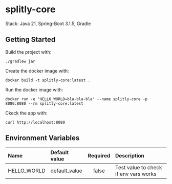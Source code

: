# splitly-core
Stack: Java 21, Spring-Boot 3.1.5, Gradle

## Getting Started

Build the project with:
```shell
./gradlew jar
```
Create the docker image with:
```shell
docker build -t splitly-core:latest .
```
Run the docker image with:
```shell
docker run -e "HELLO_WORLD=bla-bla-bla" --name splitly-core -p 8080:8080 --rm splitly-core:latest
```
Ckeck the app with:
```shell
curl http://localhost:8080
```

## Environment Variables
| Name         | Default value  | Required | Description                           |
|:-------------|:---------------|:--------:|:--------------------------------------|
| HELLO_WORLD  | default_value  |  false   | Test value to check if env vars works |


